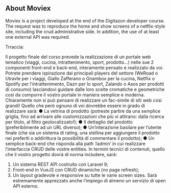 ## About Moviex

Moviex is a project developed at the end of the Digitazon developer course. The request was to reproduce the home and show screens of a netflix-style site, including the crud administrative side. In addition, the use of at least one external API was required.

Trraccia:

Il progetto finale del corso prevede la realizzazione di un portale web tematico (viaggi, cucina,
intrattenimento, sport, prodotto...) nelle sue 2 componenti front-end e back-end, interamente
pensato e realizzato da voi.
Potrete prendere ispirazione dai principali players del settore (WeRoad o Utravle per i viaggi, Giallo
Zafferano o Gnambox per la cucina, Netflix o Spotify per l’intrattenimento, Dazn per lo sport,
Zalando o Asos per prodotti di consumo) lasciandovi guidare dalle loro scelte cromatiche e
geometriche così da comporre il vostro portale in maniera semplice e moderna.
Chiaramente non si può pensare di realizzare un fac-simile di siti web così grandi! Quello che però
ognuno di voi dovrebbe essere in grado di realizzare sarà:
● La vetrina di prodotto (potreste partire da una semplice griglia, fino ad arrivare alle
customizzazioni che più vi attirano: dalla ricerca per titolo, al filtro geolocalizzato!);
● Il dettaglio del prodotto (preferibilmente ad un URL diverso);
● Un’interazione basilare per l’utente finale (che sia un sistema di rating, una stellina per
aggiungere il prodotto nei preferiti o addirittura la possibilità di commentare il prodotto);
● Un semplice back-end che risponda alla path ‘/admin’ in cui realizzare l’interfaccia CRUD
delle vostre entities.
In termini tecnici di contenuti, quello che il vostro progetto dovrà di norma includere, sarà:
1. Un sistema REST API costruito con Laravel 9;
2. Front-end in VueJS con CRUD dinamiche (no page refresh);
3. Un layout gradevole e responsive su tutte le varie screen sizes.
Sarà estremamente apprezzato anche l’impiego di almeno un servizio di open API esterno.
